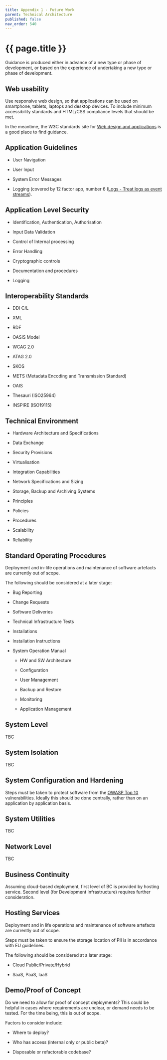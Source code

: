 ```yaml
---
title: Appendix 1 - Future Work
parent: Technical Architecture
published: false
nav_order: 540
---
```


# {{ page.title }}

Guidance is produced either in advance of a new type or phase of development,
or based on the experience of undertaking a new type or phase of development.

## Web usability

Use responsive web design, so that applications can be used on smartphone, tablets, laptops and desktop devices.
To include minimum accessibility standards and HTML/CSS compliance levels that should be met.

In the meantime, the W3C standards site for [Web design and applications](https://www.w3.org/standards/webdesign/)
is a good place to find guidance.

## Application Guidelines

- User Navigation

- User Input

- System Error Messages

- Logging (covered by 12 factor app, number 6
  ([Logs - Treat logs as event streams](http://12factor.net/logs)).

## Application Level Security

- Identification, Authentication, Authorisation

- Input Data Validation

- Control of Internal processing

- Error Handling

- Cryptographic controls

- Documentation and procedures

- Logging

## Interoperability Standards

- DDI C/L

- XML

- RDF

- OASIS Model

- WCAG 2.0

- ATAG 2.0

- SKOS

- METS (Metadata Encoding and Transmission Standard)

- OAIS

- Thesauri (ISO25964)

- INSPIRE (ISO19115)

## Technical Environment

- Hardware Architecture and Specifications

- Data Exchange

- Security Provisions

- Virtualisation

- Integration Capabilities

- Network Specifications and Sizing

- Storage, Backup and Archiving Systems

- Principles

- Policies

- Procedures

- Scalability

- Reliability

## Standard Operating Procedures

Deployment and in-life operations and maintenance of software artefacts are currently out of scope.

The following should be considered at a later stage:

- Bug Reporting

- Change Requests

- Software Deliveries

- Technical Infrastructure Tests

- Installations

- Installation Instructions

- System Operation Manual

  - HW and SW Architecture

  - Configuration

  - User Management

  - Backup and Restore

  - Monitoring

  - Application Management

## System Level

TBC

## System Isolation

TBC

## System Configuration and Hardening

Steps must be taken to protect software from the [OWASP Top 10](https://www.owasp.org/index.php/OWASP_Top_Ten_Cheat_Sheet) vulnerabilities.
Ideally this should be done centrally, rather than on an application by application basis.

## System Utilities

TBC

## Network Level

TBC

## Business Continuity

Assuming cloud-based deployment, first level of BC is provided by hosting service.
Second level (for Development Infrastructure) requires further consideration.

## Hosting Services

Deployment and in life operations and maintenance of software artefacts are currently out of scope.

Steps must be taken to ensure the storage location of PII is in accordance with EU guidelines.

The following should be considered at a later stage:

- Cloud Public/Private/Hybrid

- SaaS, PaaS, IaaS

## Demo/Proof of Concept

Do we need to allow for proof of concept deployments?
This could be helpful in cases where requirements are unclear, or demand needs to be tested.
For the time being, this is out of scope.

Factors to consider include:

- Where to deploy?

- Who has access (internal only or public beta)?

- Disposable or refactorable codebase?